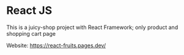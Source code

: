 # React JS
This is a juicy-shop project with React Framework; only product and shopping cart page

Website: https://react-fruits.pages.dev/
